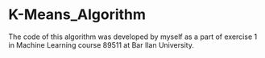 # K-Means_Algorithm

The code of this algorithm was developed by myself as a part of exercise 1 in Machine Learning course 89511 at Bar Ilan University.
